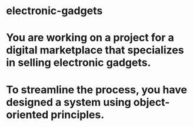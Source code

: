 # electronic-gadgets
# You are working on a project for a digital marketplace that specializes in selling electronic gadgets.
# To streamline the process, you have designed a system using object-oriented principles.
